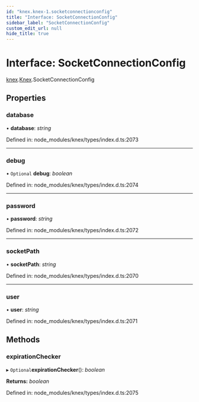 ```yaml
---
id: "knex.knex-1.socketconnectionconfig"
title: "Interface: SocketConnectionConfig"
sidebar_label: "SocketConnectionConfig"
custom_edit_url: null
hide_title: true
---
```


# Interface: SocketConnectionConfig

[knex](../modules/knex.md).[Knex](../modules/knex.knex-1.md).SocketConnectionConfig

## Properties

### database

• **database**: *string*

Defined in: node_modules/knex/types/index.d.ts:2073

___

### debug

• `Optional` **debug**: *boolean*

Defined in: node_modules/knex/types/index.d.ts:2074

___

### password

• **password**: *string*

Defined in: node_modules/knex/types/index.d.ts:2072

___

### socketPath

• **socketPath**: *string*

Defined in: node_modules/knex/types/index.d.ts:2070

___

### user

• **user**: *string*

Defined in: node_modules/knex/types/index.d.ts:2071

## Methods

### expirationChecker

▸ `Optional`**expirationChecker**(): *boolean*

**Returns:** *boolean*

Defined in: node_modules/knex/types/index.d.ts:2075
